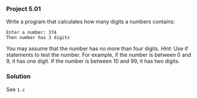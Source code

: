 ### Project 5.01
Write a program that calculates how many digits a numbers contains:
```
Enter a number: 374
Then number has 3 digits
```
You may assume that the number has no more than four digits. *Hint:* Use if statements to test the number. For example, if the number is between 0 and 9, it has one digit. If the number is between 10 and 99, it has two digits.

### Solution
See `1.c`
